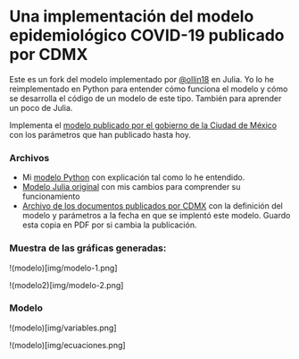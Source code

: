 # Una implementación del modelo epidemiológico COVID-19 publicado por CDMX

Este es un fork del modelo implementado por [@ollin18](https://github.com/ollin18/ComplexSystems.jl/blob/master/examples/CDMX_model.ipynb) en Julia. Yo lo he reimplementado en Python para entender cómo funciona el modelo y cómo se desarrolla el código de un modelo de este tipo. También para aprender un poco de Julia.

Implementa el [modelo publicado por el gobierno de la Ciudad de México](https://modelo.covid19.cdmx.gob.mx/modelo-epidemico) con los parámetros que han publicado hasta hoy.

### Archivos

- Mi [modelo Python](CDMX_py.ipynb) con explicación tal como lo he entendido.
- [Modelo Julia original](examples/CDMX_model.ipynb) con mis cambios para comprender su funcionamiento
- [Archivo de los documentos publicados por CDMX](cdmx_archive/) con la definición del modelo y parámetros a la fecha en que se implentó este modelo. Guardo esta copia en PDF por si cambia la publicación.

### Muestra de las gráficas generadas:

!(modelo)[img/modelo-1.png]

!(modelo2)[img/modelo-2.png]

### Modelo

!(modelo)[img/variables.png]

!(modelo)[img/ecuaciones.png]
